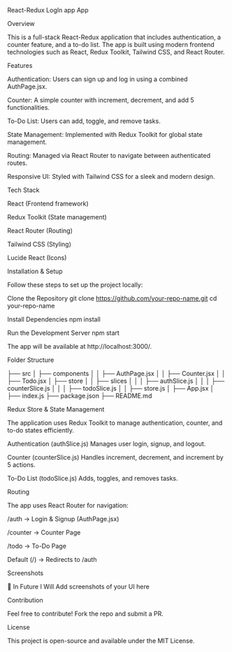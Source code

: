 React-Redux LogIn app App

Overview

This is a full-stack React-Redux application that includes authentication, a counter feature, and a to-do list. The app is built using modern frontend technologies such as React, Redux Toolkit, Tailwind CSS, and React Router.

Features

Authentication: Users can sign up and log in using a combined AuthPage.jsx.

Counter: A simple counter with increment, decrement, and add 5 functionalities.

To-Do List: Users can add, toggle, and remove tasks.

State Management: Implemented with Redux Toolkit for global state management.

Routing: Managed via React Router to navigate between authenticated routes.

Responsive UI: Styled with Tailwind CSS for a sleek and modern design.

Tech Stack

React (Frontend framework)

Redux Toolkit (State management)

React Router (Routing)

Tailwind CSS (Styling)

Lucide React (Icons)

Installation & Setup

Follow these steps to set up the project locally:

Clone the Repository
git clone https://github.com/your-repo-name.git cd your-repo-name

Install Dependencies
npm install

Run the Development Server
npm start

The app will be available at http://localhost:3000/.

Folder Structure

├── src │ ├── components │ │ ├── AuthPage.jsx │ │ ├── Counter.jsx
│ │ ├── Todo.jsx │ ├── store │ │ ├── slices │ │ │ ├── authSlice.js │ │ │ ├── counterSlice.js │ │ │ ├── todoSlice.js │ │ ├── store.js │ ├── App.jsx │ ├── index.js ├── package.json ├── README.md

Redux Store & State Management

The application uses Redux Toolkit to manage authentication, counter, and to-do states efficiently.

Authentication (authSlice.js)
Manages user login, signup, and logout.

Counter (counterSlice.js)
Handles increment, decrement, and increment by 5 actions.

To-Do List (todoSlice.js)
Adds, toggles, and removes tasks.

Routing

The app uses React Router for navigation:

/auth → Login & Signup (AuthPage.jsx)

/counter → Counter Page

/todo → To-Do Page

Default (/) → Redirects to /auth

Screenshots

🚀 In Future I Will Add screenshots of your UI here

Contribution

Feel free to contribute! Fork the repo and submit a PR.

License

This project is open-source and available under the MIT License.
